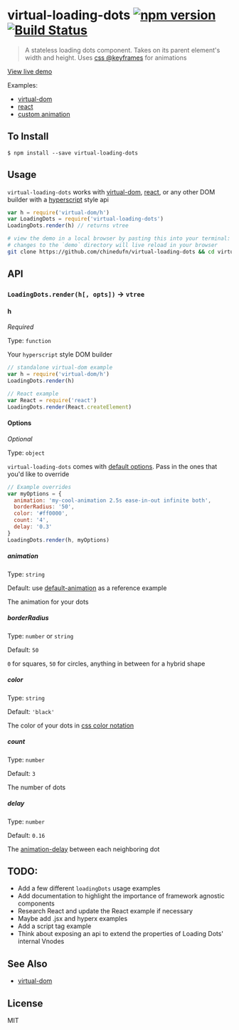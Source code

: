 virtual-loading-dots [![npm version](https://badge.fury.io/js/virtual-loading-dots.svg)](http://badge.fury.io/js/virtual-loading-dots) [![Build Status](https://travis-ci.org/chinedufn/virtual-loading-dots.svg?branch=master)](https://travis-ci.org/chinedufn/virtual-loading-dots)
===============

> A stateless loading dots component. Takes on its parent element's width and height. Uses [css @keyframes](https://developer.mozilla.org/en-US/docs/Web/CSS/@keyframes) for animations

[View live demo](http://chinedufn.github.io/virtual-loading-dots)

Examples:

- [virtual-dom](demo/pure-virtual-dom.js)
- [react](demo/react.js)
- [custom animation](demo/custom-animation.js)

## To Install

```
$ npm install --save virtual-loading-dots
```

## Usage

`virtual-loading-dots` works with [virtual-dom](https://github.com/Matt-Esch/virtual-dom),
[react](https://npmjs.com/package/react), or any other DOM builder with a [hyperscript](https://github.com/Raynos/virtual-hyperscript#hselector-properties-children) style api

```js
var h = require('virtual-dom/h')
var LoadingDots = require('virtual-loading-dots')
LoadingDots.render(h) // returns vtree
```


```sh
# view the demo in a local browser by pasting this into your terminal:
# changes to the `demo` directory will live reload in your browser
git clone https://github.com/chinedufn/virtual-loading-dots && cd virtual-loading-dots && npm install && npm run demo
```

## API

### `LoadingDots.render(h[, opts])` -> `vtree`

#### h

*Required*

Type: `function`

Your `hyperscript` style DOM builder

```js
// standalone virtual-dom example
var h = require('virtual-dom/h')
LoadingDots.render(h)
```

```js
// React example
var React = require('react')
LoadingDots.render(React.createElement)
```

#### Options

*Optional*

Type: `object`

`virtual-loading-dots` comes with [default options](src/default-options.js). Pass in the ones that you'd like to override

```js
// Example overrides
var myOptions = {
  animation: 'my-cool-animation 2.5s ease-in-out infinite both',
  borderRadius: '50',
  color: '#ff0000',
  count: '4',
  delay: '0.3'
}
LoadingDots.render(h, myOptions)
```

##### animation

Type: `string`

Default: use [default-animation](src/default-animation.js#L25) as a reference example

The animation for your dots

##### borderRadius

Type: `number` or `string`

Default: `50`

`0` for squares, `50` for circles, anything in between for a hybrid shape

##### color

Type: `string`

Default: `'black'`

The color of your dots in [css color notation](https://developer.mozilla.org/en-US/docs/Web/CSS/color)

##### count

Type: `number`

Default: `3`

The number of dots

##### delay

Type: `number`

Default: `0.16`

The [animation-delay](https://developer.mozilla.org/en-US/docs/Web/CSS/animation-delay) between each neighboring dot

## TODO:

- Add a few different `loadingDots` usage examples
- Add documentation to highlight the importance of framework agnostic components
- Research React and update the React example if necessary
- Maybe add .jsx and hyperx examples
- Add a script tag example
- Think about exposing an api to extend the properties of Loading Dots' internal Vnodes

## See Also

- [virtual-dom](https://github.com/Matt-Esch/virtual-dom)

## License

MIT
